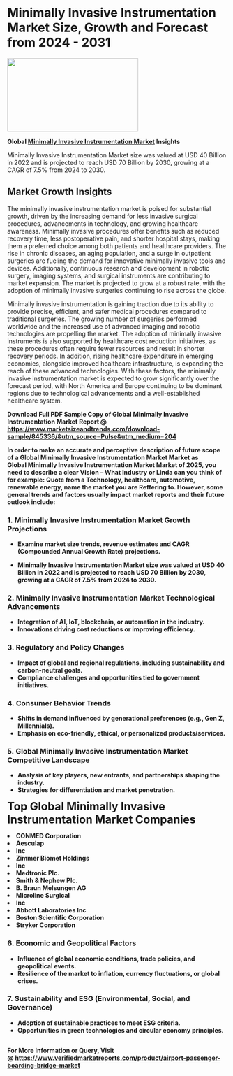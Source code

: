 <H1>Minimally Invasive Instrumentation Market Size, Growth and Forecast from 2024 - 2031</H1><img class="aligncenter size-medium wp-image-584254" src="https://thirdeyenews.in/wp-content/uploads/2024/09/Global-Market-Research-300x168.jpeg" alt="" width="300" height="168" /><p><strong>Global&nbsp;<a href="https://www.marketsizeandtrends.com/download-sample/845336/&amp;utm_source=Pulse&amp;utm_medium=204">Minimally Invasive Instrumentation Market</a> Insights</strong></p><p>Minimally Invasive Instrumentation Market size was valued at USD 40 Billion in 2022 and is projected to reach USD 70 Billion by 2030, growing at a CAGR of 7.5% from 2024 to 2030.</p><p><h2>Market Growth Insights</h2> <p>The minimally invasive instrumentation market is poised for substantial growth, driven by the increasing demand for less invasive surgical procedures, advancements in technology, and growing healthcare awareness. Minimally invasive procedures offer benefits such as reduced recovery time, less postoperative pain, and shorter hospital stays, making them a preferred choice among both patients and healthcare providers. The rise in chronic diseases, an aging population, and a surge in outpatient surgeries are fueling the demand for innovative minimally invasive tools and devices. Additionally, continuous research and development in robotic surgery, imaging systems, and surgical instruments are contributing to market expansion. The market is projected to grow at a robust rate, with the adoption of minimally invasive surgeries continuing to rise across the globe.</p> <p><strong></strong></p> <p>Minimally invasive instrumentation is gaining traction due to its ability to provide precise, efficient, and safer medical procedures compared to traditional surgeries. The growing number of surgeries performed worldwide and the increased use of advanced imaging and robotic technologies are propelling the market. The adoption of minimally invasive instruments is also supported by healthcare cost reduction initiatives, as these procedures often require fewer resources and result in shorter recovery periods. In addition, rising healthcare expenditure in emerging economies, alongside improved healthcare infrastructure, is expanding the reach of these advanced technologies. With these factors, the minimally invasive instrumentation market is expected to grow significantly over the forecast period, with North America and Europe continuing to be dominant regions due to technological advancements and a well-established healthcare system. <p><strong></p><p><span class=""><strong>Download Full PDF Sample Copy of Global Minimally Invasive Instrumentation Market Report</strong> @ <a href="https://www.marketsizeandtrends.com/download-sample/845336/&amp;utm_source=Pulse&amp;utm_medium=204" target="_blank">https://www.marketsizeandtrends.com/download-sample/845336/&amp;utm_source=Pulse&amp;utm_medium=204</a></span></p><p>In order to make an accurate and perceptive description of future scope of a Global&nbsp;Minimally Invasive Instrumentation Market Market as Global&nbsp;Minimally Invasive Instrumentation Market Market of 2025, you need to describe a clear Vision &ndash; What Industry or Linda can you think of for example: Quote from a Technology, healthcare, automotive, renewable energy, name the market you are Reffering to. However, some general trends and factors usually impact market reports and their future outlook include:</p><h3>1.&nbsp;<strong>Minimally Invasive Instrumentation Market Growth Projections</strong></h3><ul><li>Examine market size trends, revenue estimates and CAGR (Compounded Annual Growth Rate) projections.</li><li><p>Minimally Invasive Instrumentation Market size was valued at USD 40 Billion in 2022 and is projected to reach USD 70 Billion by 2030, growing at a CAGR of 7.5% from 2024 to 2030.</p></li></ul><h3>2.&nbsp;<strong>Minimally Invasive Instrumentation Market Technological Advancements</strong></h3><ul><li>Integration of AI, IoT, blockchain, or automation in the industry.</li><li>Innovations driving cost reductions or improving efficiency.</li></ul><h3>3.&nbsp;<strong>Regulatory and Policy Changes</strong></h3><ul><li>Impact of global and regional regulations, including sustainability and carbon-neutral goals.</li><li>Compliance challenges and opportunities tied to government initiatives.</li></ul><h3>4.&nbsp;<strong>Consumer Behavior Trends</strong></h3><ul><li>Shifts in demand influenced by generational preferences (e.g., Gen Z, Millennials).</li><li>Emphasis on eco-friendly, ethical, or personalized products/services.</li></ul><h3>5.&nbsp;<strong>Global Minimally Invasive Instrumentation Market Competitive Landscape</strong></h3><ul><li>Analysis of key players, new entrants, and partnerships shaping the industry.</li><li>Strategies for differentiation and market penetration.</li></ul><p data-pm-slice="1 1 []"><span style="color: inherit; font-family: inherit; font-size: 25px;">Top Global Minimally Invasive Instrumentation Market Companies</span></p><div class="" data-test-id=""><p><li>CONMED Corporation</li><li> Aesculap</li><li> Inc</li><li> Zimmer Biomet Holdings</li><li> Inc</li><li> Medtronic Plc.</li><li> Smith & Nephew Plc.</li><li> B. Braun Melsungen AG</li><li> Microline Surgical</li><li> Inc</li><li> Abbott Laboratories Inc</li><li> Boston Scientific Corporation</li><li> Stryker Corporation</li></p></div><h3>6.&nbsp;<strong>Economic and Geopolitical Factors</strong></h3><ul><li>Influence of global economic conditions, trade policies, and geopolitical events.</li><li>Resilience of the market to inflation, currency fluctuations, or global crises.</li></ul><h3>7.&nbsp;<strong>Sustainability and ESG (Environmental, Social, and Governance)</strong></h3><ul><li>Adoption of sustainable practices to meet ESG criteria.</li><li>Opportunities in green technologies and circular economy principles.</li></ul><h2><strong style="font-size: 14px;">For More Information or Query, Visit @&nbsp;</strong><a style="background-color: #ffffff; font-size: 14px;" href="https://www.marketsizeandtrends.com/report/minimally-invasive-instrumentation-market/" target="_blank">https://www.verifiedmarketreports.com/product/airport-passenger-boarding-bridge-market</a></h2>
